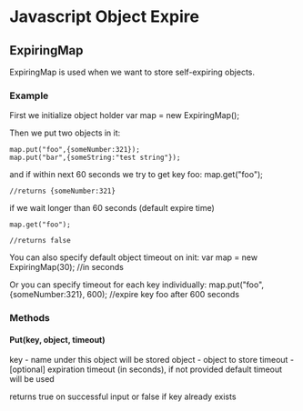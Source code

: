Javascript Object Expire
========================

ExpiringMap
-----------

ExpiringMap is used when we want to store self-expiring objects.

### Example

First we initialize object holder
    var map = new ExpiringMap();

Then we put two objects in it:

    map.put("foo",{someNumber:321});
    map.put("bar",{someString:"test string"});

and if within next 60 seconds we try to get key foo:
    map.get("foo");

    //returns {someNumber:321}

if we wait longer than 60 seconds (default expire time)

    map.get("foo");
    
    //returns false

You can also specify default object timeout on init:
    var map = new ExpiringMap(30); //in seconds

Or you can specify timeout for each key individually:
    map.put("foo",{someNumber:321}, 600); //expire key foo after 600 seconds


### Methods

#### Put(key, object, timeout)
key - name under this object will be stored
object - object to store
timeout - [optional] expiration timeout (in seconds), if not provided default timeout will be used

returns true on successful input or false if key already exists

 